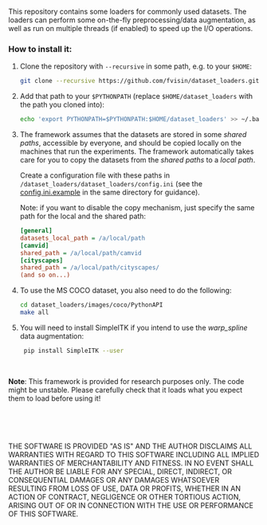 This repository contains some loaders for commonly used datasets. The loaders
can perform some on-the-fly preprocessing/data augmentation, as well as
run on multiple threads (if enabled) to speed up the I/O operations.

### How to install it:
1. Clone the repository with `--recursive` in some path, e.g. to your `$HOME`:

   ```sh
   git clone --recursive https://github.com/fvisin/dataset_loaders.git "$HOME/dataset_loaders"
   ```

2. Add that path to your `$PYTHONPATH` (replace `$HOME/dataset_loaders` with
   the path you cloned into):

   ```sh
   echo 'export PYTHONPATH=$PYTHONPATH:$HOME/dataset_loaders' >> ~/.bashrc
   ```

3. The framework assumes that the datasets are stored in some *shared paths*,
   accessible by everyone, and should be copied locally on the machines that
   run the experiments. The framework automatically takes care for you to copy
   the datasets from the *shared paths* to a *local path*. 
   
   Create a configuration file with these paths in 
   `/dataset_loaders/dataset_loaders/config.ini` (see the 
   [config.ini.example](dataset_loaders/config.ini.example) in the same 
   directory for guidance).
   
   Note: if you want to disable the copy mechanism, just specify the same path 
   for the local and the shared path:
   
   ```ini
   [general]
   datasets_local_path = /a/local/path
   [camvid]
   shared_path = /a/local/path/camvid
   [cityscapes]
   shared_path = /a/local/path/cityscapes/
   (and so on...)
   ```


4. To use the MS COCO dataset, you also need to do the following:

   ```sh
   cd dataset_loaders/images/coco/PythonAPI
   make all
   ```
4. You will need to install SimpleITK if you intend to use the *warp_spline*
   data augmentation:
   
   ```sh
    pip install SimpleITK --user  
   ```
</br>

**Note**: This framework is provided for research purposes only. The code
might be unstable. Please carefully check that it loads what you expect
them to load before using it!
 
</br>
</br>
</br>

THE SOFTWARE IS PROVIDED "AS IS" AND THE AUTHOR DISCLAIMS ALL WARRANTIES WITH
REGARD TO THIS SOFTWARE INCLUDING ALL IMPLIED WARRANTIES OF MERCHANTABILITY
AND FITNESS. IN NO EVENT SHALL THE AUTHOR BE LIABLE FOR ANY SPECIAL, DIRECT,
INDIRECT, OR CONSEQUENTIAL DAMAGES OR ANY DAMAGES WHATSOEVER RESULTING FROM
LOSS OF USE, DATA OR PROFITS, WHETHER IN AN ACTION OF CONTRACT, NEGLIGENCE
OR OTHER TORTIOUS ACTION, ARISING OUT OF OR IN CONNECTION WITH THE USE OR
PERFORMANCE OF THIS SOFTWARE.
